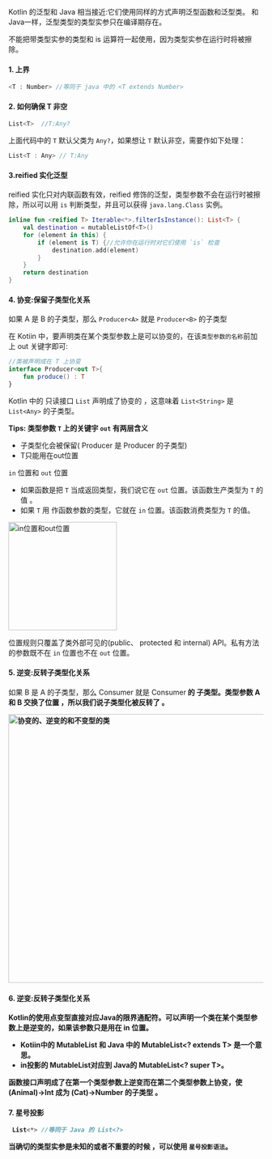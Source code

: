 Kotlin 的泛型和 Java 相当接近:它们使用同样的方式声明泛型函数和泛型类。 和 Java一样，泛型类型的类型实参只在编译期存在。

不能把带类型实参的类型和 is 运算符一起使用，因为类型实参在运行时将被擦除。

#### 1. 上界 
```kotlin
<T : Number> //等同于 java 中的 <T extends Number>
```
#### 2. 如何确保 T 非空

```kotlin
List<T>  //T:Any?
```
上面代码中的 `T` 默认父类为 `Any?`，如果想让 `T` 默认非空，需要作如下处理：
```kotlin
List<T : Any> // T:Any 
```
#### 3.reified 实化泛型

reified 实化只对内联函数有效，reified 修饰的泛型，类型参数不会在运行时被擦除，所以可以用 `is` 判断类型，并且可以获得 `java.lang.Class` 实例。

```kotlin
inline fun <reified T> Iterable<*>.filterIsInstance(): List<T> {
    val destination = mutableListOf<T>()
    for (element in this) {
        if (element is T) {//允许你在运行时对它们使用 `is` 检查
            destination.add(element)
        }
    }
    return destination
}
```

#### 4. 协变:保留子类型化关系

如果 A 是 B 的子类型，那么 `Producer<A>` 就是 `Producer<B>` 的子类型
  
在 Kotiin 中，要声明类在某个类型参数上是可以协变的，在该`类型参数的名称`前加上 out 关键字即可:

```kotlin
//类被声明成在 T 上协变
interface Producer<out T>{
    fun produce() : T  
}
```

Kotlin 中的 只读接口 `List` 声明成了协变的 ，这意味着 `List<String>` 是 `List<Any>` 的子类型。

**Tips: 类型参数 `T` 上的关键宇 `out` 有两层含义**
  
- 子类型化会被保留( Producer<Cat> 是 Producer<Anirnal> 的子类型)
- T只能用在out位置

`in` 位置和 `out` 位置

- 如果函数是把 `T` 当成返回类型，我们说它在 `out` 位置。该函数生产类型为 `T` 的值 。
- 如果 `T` 用 作函数参数的类型，它就在 `in` 位置。该函数消费类型为 `T` 的值。
  
<img width="214" alt="in位置和out位置" src="https://user-images.githubusercontent.com/17560388/154209747-bc62c7da-1041-4530-90a6-3b7c76053f19.png">

位置规则只覆盖了类外部可见的(public、 protected 和 internal) API。私有方法的参数既不在 `in` 位置也不在 `out` 位置。
   
#### 5. 逆变:反转子类型化关系
  
如果 B 是 A 的子类型，那么 Consumer<A> 就是 Consumer<B> 的 子类型。类型参数 A 和 B 交换了位置 ，所以我们说子类型化被反转了 。
  
<img width="531" alt="协变的、逆变的和不变型的类" src="https://user-images.githubusercontent.com/17560388/154214291-749c323f-0851-410e-8c65-f8d45f0bb99c.png">

#### 6. 逆变:反转子类型化关系
  
Kotlin的使用点变型直接对应Java的限界通配符。可以声明一个类在某个类型参数上是逆变的，如果该参数只是用在 in 位置。
  
- Kotiin中的 MutableList<out T> 和 Java 中的 MutableList<? extends T> 是一个意思。 
- in投影的 MutableList<in T>对应到 Java的 MutableList<? super T>。

函数接口声明成了在第一个类型参数上逆变而在第二个类型参数上协变，使(Animal)->Int 成为 (Cat)->Number 的子类型 。

#### 7. 星号投影

```kotlin
 List<*> //等同于 Java 的 List<?> 
```
当确切的类型实参是未知的或者不重要的时候 ，可以使用 `星号投影语法`。


  
  

